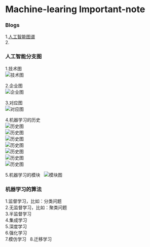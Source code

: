 # Machine-learing Important-note 
### Blogs
1.[人工智能图谱](http://geek.csdn.net/news/detail/210487)  
2.[]()  

### 人工智能分支图  
1.技术图  
![技术图](https://github.com/laofa/Machine-learing/blob/master/%E6%8A%80%E6%9C%AF%E5%9B%BE%E8%B0%B1.png)  

2.企业图  
![企业图](https://github.com/laofa/Machine-learing/blob/master/%E6%8A%80%E6%9C%AF%E5%9B%BE%E8%B0%B1.png)  

3.对应图  
![对应图](https://github.com/laofa/Machine-learing/blob/master/%E6%8A%80%E6%9C%AF%E4%BC%81%E4%B8%9A%E5%AF%B9%E5%BA%94%E5%9B%BE.png)  

4.机器学习的历史  
![历史图](https://github.com/laofa/Machine-learing/blob/master/Ai1.png)  
![历史图](https://github.com/laofa/Machine-learing/blob/master/Ai2.png)  
![历史图](https://github.com/laofa/Machine-learing/blob/master/Ai3.png)  
![历史图](https://github.com/laofa/Machine-learing/blob/master/Ai4.png)  
![历史图](https://github.com/laofa/Machine-learing/blob/master/Ai5.png)  
![历史图](https://github.com/laofa/Machine-learing/blob/master/Ai6.png)  
![历史图](https://github.com/laofa/Machine-learing/blob/master/Ai7.png)  

5.机器学习的模块  
![模块图](https://github.com/laofa/Machine-learing/blob/master/AI.png)  

### 机器学习的算法  
1.监督学习，比如：分类问题  
2.无监督学习，比如：聚类问题  
3.半监督学习  
4.集成学习  
5.深度学习  
6.强化学习  
7.模仿学习  
8.迁移学习  
